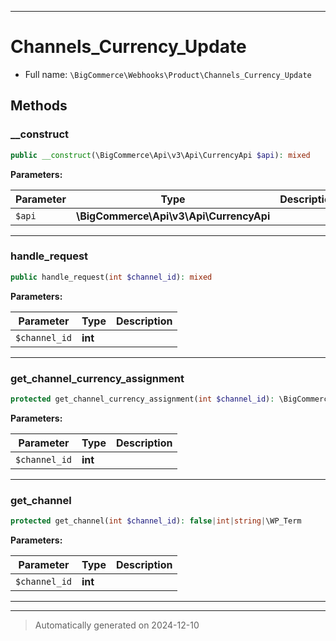 ***

# Channels_Currency_Update





* Full name: `\BigCommerce\Webhooks\Product\Channels_Currency_Update`




## Methods


### __construct



```php
public __construct(\BigCommerce\Api\v3\Api\CurrencyApi $api): mixed
```








**Parameters:**

| Parameter | Type | Description |
|-----------|------|-------------|
| `$api` | **\BigCommerce\Api\v3\Api\CurrencyApi** |  |





***

### handle_request



```php
public handle_request(int $channel_id): mixed
```








**Parameters:**

| Parameter | Type | Description |
|-----------|------|-------------|
| `$channel_id` | **int** |  |





***

### get_channel_currency_assignment



```php
protected get_channel_currency_assignment(int $channel_id): \BigCommerce\Api\v3\Model\CurrencyAssignments|false
```








**Parameters:**

| Parameter | Type | Description |
|-----------|------|-------------|
| `$channel_id` | **int** |  |





***

### get_channel



```php
protected get_channel(int $channel_id): false|int|string|\WP_Term
```








**Parameters:**

| Parameter | Type | Description |
|-----------|------|-------------|
| `$channel_id` | **int** |  |





***


***
> Automatically generated on 2024-12-10
